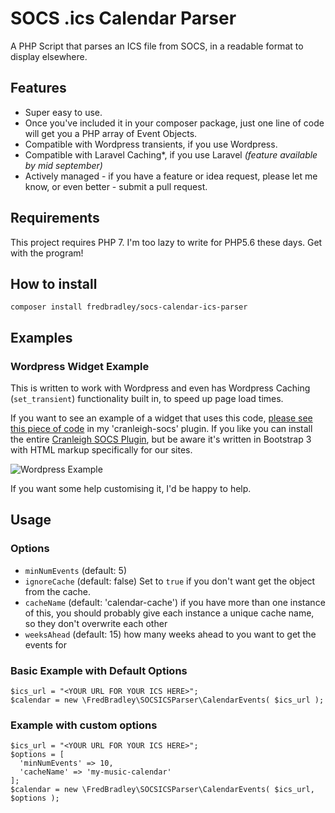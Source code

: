 # SOCS .ics Calendar Parser
A PHP Script that parses an ICS file from SOCS, in a readable format to display elsewhere.

## Features
 * Super easy to use.
 * Once you've included it in your composer package, just one line of code will get you a PHP array of Event Objects.
 * Compatible with Wordpress transients, if you use Wordpress.
 * Compatible with Laravel Caching*, if you use Laravel _(feature available by mid september)_
 * Actively managed - if you have a feature or idea request, please let me know, or even better - submit a pull request.

## Requirements
This project requires PHP 7. I'm too lazy to write for PHP5.6 these days. Get with the program! 

## How to install
```
composer install fredbradley/socs-calendar-ics-parser
```
## Examples
### Wordpress Widget Example
This is written to work with Wordpress and even has Wordpress Caching (`set_transient`) functionality built in, to speed up page load times. 

If you want to see an example of a widget that uses this code, [please see this piece of code](https://github.com/cranleighschool/cranleigh-socs/blob/master/src/Widgets/UpcomingCalendarEventsWidget.php) in my 'cranleigh-socs' plugin. If you like you can install the entire [Cranleigh SOCS Plugin](https://github.com/cranleighschool/cranleigh-socs), but be aware it's written in Bootstrap 3 with HTML markup specifically for our sites. 

![Wordpress Example](https://user-images.githubusercontent.com/1639226/43061908-eca937b6-8e4e-11e8-8bf7-bd2ea0b2b6b5.png)

If you want some help customising it, I'd be happy to help. 


## Usage
### Options
  * `minNumEvents` (default: 5)
  * `ignoreCache` (default: false) Set to `true` if you don't want get the object from the cache. 
  * `cacheName` (default: 'calendar-cache') if you have more than one instance of this, you should probably give each instance a unique cache name, so they don't overwrite each other
  * `weeksAhead` (default: 15) how many weeks ahead to you want to get the events for
  
  ### Basic Example with Default Options
  ```
  $ics_url = "<YOUR URL FOR YOUR ICS HERE>";
  $calendar = new \FredBradley\SOCSICSParser\CalendarEvents( $ics_url );
  ```
  ### Example with custom options
  ```
  $ics_url = "<YOUR URL FOR YOUR ICS HERE>";
  $options = [
    'minNumEvents' => 10,
    'cacheName' => 'my-music-calendar'
  ];
  $calendar = new \FredBradley\SOCSICSParser\CalendarEvents( $ics_url, $options );
  ```
